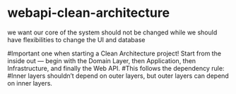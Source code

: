# webapi-clean-architecture
we want our core of the system should not be changed while we should have flexibilities to change the UI and database

#Important one when starting a Clean Architecture project!
Start from the inside out — begin with the Domain Layer, then Application, then Infrastructure, and finally the Web API.
#This follows the dependency rule:
#Inner layers shouldn’t depend on outer layers, but outer layers can depend on inner layers.
